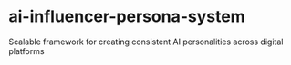# ai-influencer-persona-system
Scalable framework for creating consistent AI personalities across digital platforms
